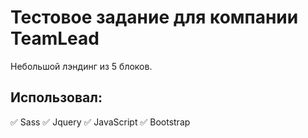 # Тестовое задание для компании TeamLead

Небольшой лэндинг из 5 блоков.

## Использовал:
:white_check_mark: Sass
:white_check_mark: Jquery
:white_check_mark: JavaScript
:white_check_mark: Bootstrap
